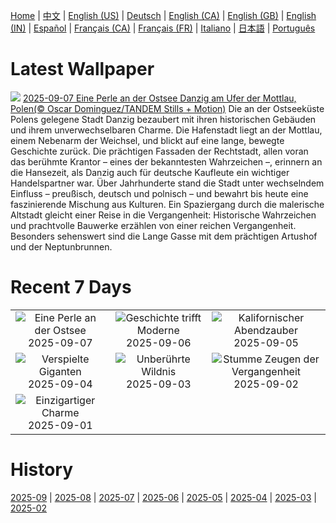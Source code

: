 [Home](../README.md) | [中文](zh-CN.md) | [English (US)](en-US.md) | [Deutsch](de-DE.md) | [English (CA)](en-CA.md) | [English (GB)](en-GB.md) | [English (IN)](en-IN.md) | [Español](es-ES.md) | [Français (CA)](fr-CA.md) | [Français (FR)](fr-FR.md) | [Italiano](it-IT.md) | [日本語](ja-JP.md) | [Português](pt-BR.md)

# Latest Wallpaper
![](https://www.bing.com/th?id=OHR.BlueGdansk_DE-DE2028955580_UHD.jpg)
[2025-09-07 Eine Perle an der Ostsee Danzig am Ufer der Mottlau, Polen(© Oscar Dominguez/TANDEM Stills + Motion)](https://www.bing.com/th?id=OHR.BlueGdansk_DE-DE2028955580_UHD.jpg)
Die an der Ostseeküste Polens gelegene Stadt Danzig bezaubert mit ihren historischen Gebäuden und ihrem unverwechselbaren Charme. Die Hafenstadt liegt an der Mottlau, einem Nebenarm der Weichsel, und blickt auf eine lange, bewegte Geschichte zurück. Die prächtigen Fassaden der Rechtstadt, allen voran das berühmte Krantor – eines der bekanntesten Wahrzeichen –, erinnern an die Hansezeit, als Danzig auch für deutsche Kaufleute ein wichtiger Handelspartner war. Über Jahrhunderte stand die Stadt unter wechselndem Einfluss – preußisch, deutsch und polnisch – und bewahrt bis heute eine faszinierende Mischung aus Kulturen. Ein Spaziergang durch die malerische Altstadt gleicht einer Reise in die Vergangenheit: Historische Wahrzeichen und prachtvolle Bauwerke erzählen von einer reichen Vergangenheit. Besonders sehenswert sind die Lange Gasse mit dem prächtigen Artushof und der Neptunbrunnen.

# Recent 7 Days
|  |  |  |
|:---:|:---:|:---:|
| ![](https://www.bing.com/th?id=OHR.BlueGdansk_DE-DE2028955580_400x240.jpg "Eine Perle an der Ostsee") 2025-09-07 | ![](https://www.bing.com/th?id=OHR.FrankfurtAlteBruecke_DE-DE0460546178_400x240.jpg "Geschichte trifft Moderne") 2025-09-06 | ![](https://www.bing.com/th?id=OHR.SunsetPier_DE-DE1211328081_400x240.jpg "Kalifornischer Abendzauber") 2025-09-05 |
| ![](https://www.bing.com/th?id=OHR.WrestlingBears_DE-DE4535845239_400x240.jpg "Verspielte Giganten") 2025-09-04 | ![](https://www.bing.com/th?id=OHR.MinnesotaWaters_DE-DE6807349928_400x240.jpg "Unberührte Wildnis") 2025-09-03 | ![](https://www.bing.com/th?id=OHR.DeadvleiTrees_DE-DE6613331232_400x240.jpg "Stumme Zeugen der Vergangenheit") 2025-09-02 |
| ![](https://www.bing.com/th?id=OHR.TrulliHouses_DE-DE2753356790_400x240.jpg "Einzigartiger Charme") 2025-09-01 |  |  |

# History
[2025-09](../archives/wallpaper/de-DE/w_2025_09.md) | [2025-08](../archives/wallpaper/de-DE/w_2025_08.md) | [2025-07](../archives/wallpaper/de-DE/w_2025_07.md) | [2025-06](../archives/wallpaper/de-DE/w_2025_06.md) | [2025-05](../archives/wallpaper/de-DE/w_2025_05.md) | [2025-04](../archives/wallpaper/de-DE/w_2025_04.md) | [2025-03](../archives/wallpaper/de-DE/w_2025_03.md) | [2025-02](../archives/wallpaper/de-DE/w_2025_02.md)
